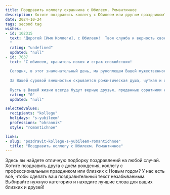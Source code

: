 ```yaml
---
title: Поздравить коллегу охранника с Юбилеем. Романтичное
description: Хотите поздравить коллегу с Юбилеем или другим праздником? Наш ИИ создаст незабываемое поздравление, а вы обязательно выделитесь среди других.  
date: 2024-10-24
tags: second tag
wishes:
- id: 102315
  text: "Дорогой [Имя Коллеги], с Юбилеем!  Твоя служба и верность своему долгу — это настоящая поэма о преданности и надежности, о тихой силе, которая оберегает нас всех.  Пусть в твоей жизни всегда царит мир и спокойствие, а сердце будет полно любви и радости.  Пусть каждый день будет наполнен счастьем, как прекрасный роман, а все тревоги останутся далеко за пределами твоего уютного и защищённого мира.  С праздником!
  "
  rating: "undefined"
  updated: "null"
- id: 7637
  text: "С юбилеем, хранитель покоя и страж спокойствия!
  
  Сегодня, в этот знаменательный день, мы рукоплещем Вашей мужественности, бдительности и верности долгу. Ваша профессия, подобно неприступной крепостной стене, ограждает нас от напастей и обеспечивает нашу безопасность.
  
  За Вашей суровой внешностью скрывается романтическая душа, чуткая и отзывчивая. Вы – не только надежный защитник, но и человек с богатым внутренним миром.
  
  Пусть в Вашей жизни всегда будут верные друзья, преданные соратники и любящая семья. Желаем Вам крепкого здоровья, несгибаемого духа и безграничного счастья!"
  rating: "0"
  updated: "null"

selectedValues:
  recipients: "kollegu"
  holidays: "s-yubileem"
  professions: "ohrannik"
  style: "romantichnoe"

links:
- slug: "pozdravit-kollegu-s-yubileem-romantichnoe"
  title: "Поздравить коллегу с Юбилеем. Романтичное"
---
```


Здесь вы найдете отличную подборку поздравлений на любой случай. 
Хотите поздравить друга с днём рождения, коллегу с профессиональным праздником или близких с Новым годом? У нас есть всё, чтобы сделать ваш поздравительный текст незабываемым. Выбирайте нужную категорию и находите лучшие слова для ваших близких и друзей!
